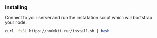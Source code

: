 ### Installing

Connect to your server and run the installation script which will bootstrap your node.

```bash
curl -fsSL https://nodekit.run/install.sh | bash
```
